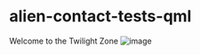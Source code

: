 # alien-contact-tests-qml


Welcome to the Twilight Zone
![image](https://github.com/graylan0/alien-contact-tests-qml/assets/34530588/5bf25d58-3e43-447a-b322-6cf57aceccec)
